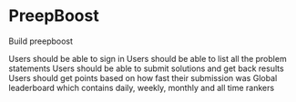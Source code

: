# PreepBoost
Build preepboost

Users should be able to sign in
Users should be able to list all the problem statements
Users should be able to submit solutions and get back results
Users should get points based on how fast their submission was
Global leaderboard which contains daily, weekly, monthly and all time rankers

